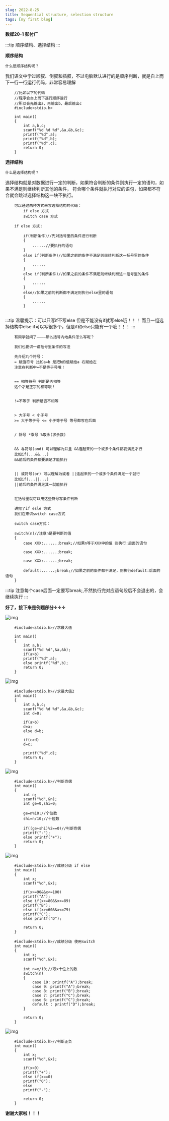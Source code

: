 ```yaml
---
slug: 2022-8-25
title: Sequential structure, selection structure
tags: [my first blog]
---
```


**数媒20-1 彭付广**

:::tip
    顺序结构、选择结构
:::

**顺序结构**

`什么是顺序结构呢？`

我们语文中学过顺叙、倒叙和插叙，不过电脑默认进行的是顺序判断，就是自上而下一行一行运行代码，非常容易理解
```
    //比如以下的代码
    //程序会自上而下逐行顺序运行
    //所以会先输出a，再输出b，最后输出c 
    #include<stdio.h>

    int main()
    {
        int a,b,c;
        scanf("%d %d %d",&a,&b,&c);
        printf("%d",a);
        printf("%d",b);
        printf("%d",c);
        return 0;
    }
```


**选择结构**

`什么是选择结构呢？`

选择结构就是对数据进行一定的判断，如果符合判断的条件则执行一定的语句，如果不满足则继续判断其他的条件，
符合哪个条件就执行对应的语句，如果都不符合就会跳过选择结构这一块不执行。

```
    可以通过两种方式来写选择结构的代码：
        if else 方式
        switch case 方式

    if else 方式：

        if(判断条件)//先对括号里的条件进行判断
        {
            ......//要执行的语句
        }
        else if(判断条件)//如果之前的条件不满足则继续判断这一括号里的条件
        {
            ......
        }
        else if(判断条件)//如果之前的条件不满足则继续判断这一括号里的条件
        {
            ......
        }
        else//如果之前的判断都不满足则执行else里的语句
        {
            ......
        }
    
```

:::tip
    温馨提示：可以只写if不写else 但是不能没有if就写else哦！！！
    而且一组选择结构中else if可以写很多个，但是if和else只能有一个哦！！！
:::


```
    有同学就问了————那么括号内地条件怎么写呢？

    我们也要讲一讲括号里条件的写法

    先介绍几个符号：
    = 赋值符号 比如a=b 是把b的值赋给a 右赋给左
    注意在判断中=不是等于号哦！


    == 相等符号 判断是否相等 
    这个才是正宗的相等哦！
    

    !=不等于 判断是否不相等


    > 大于号 < 小于号
    >= 大于等于号 <= 小于等于号 等号都写在后面


    / 除号 *乘号 %取余(求余数)


    && 与符号(and) 可以理解为并且 &&连起来的一个或多个条件都要满足才行
    比如if(...&&...)
    &&前后的条件都要满足才能执行


    || 或符号(or) 可以理解为或者 ||连起来的一个或多个条件满足一个就行
    比如if(...||...)
    ||前后的条件满足其一就能执行


    在括号里就可以用这些符号写条件判断
```

```
    讲完了if esle 方式
    我们在来讲switch case方式

    switch case方式：

    switch(n)//注意n是要判断的值
    {
        case XXX:......;break;//如果n等于XXX中的值 则执行:后面的语句

        case XXX:......;break;

        case XXX:......;break;

        default:......;break;//如果之前的条件都不满足，则执行default:后面的语句
    }
```

:::tip
    注意每个case后面一定要写break;,不然执行完对应语句段后不会退出的，会继续执行
:::

**好了，接下来是例题部分↓↓↓**

![img](img/q1.png)
```
    #include<stdio.h>//求最大值 

    int main()
    {
        int a,b;
        scanf("%d %d",&a,&b);
        if(a>b)
        printf("%d",a);
        else printf("%d",b); 
        return 0;
    }
```

![img](img/q2.png)
```
    #include<stdio.h>//求最大值2 
    int main()
    {
        int a,b,c;
        scanf("%d %d %d",&a,&b,&c);
        int d=0;
        
        if(a>b)
        d=a;
        else d=b;
        
        if(c>d)
        d=c;
        
        printf("%d",d); 
        return 0;
    }   
```

![img](img/q3.png)
```
    #include<stdio.h>//判断奇偶 
    int main()
    {
        int n;
        scanf("%d",&n);
        int ge=0,shi=0;
        
        ge=n%10;//个位数 
        shi=n/10;//十位数 
        
        if((ge+shi)%2==0)//判断奇偶 
        printf("-");
        else printf("+"); 
        return 0;
    }
```

![img](img/q4.png)
```
    #include<stdio.h>//成绩分级 if else
    int main()
    {
        int x;
        scanf("%d",&x);
        
        if(x>=90&&x<=100)
        printf("A");
        else if(x>=80&&x<=89)
        printf("B");
        else if(x>=60&&x<=79)
        printf("C");
        else printf("D");
        
        return 0;
    }

    #include<stdio.h>//成绩分级 使用switch 
    int main()
    {
        int x;
        scanf("%d",&x);
        
        int n=x/10;//取x十位上的数 
        switch(n)
        {
            case 10: printf("A");break;
            case 9: printf("A");break;
            case 8: printf("B");break;
            case 7: printf("C");break;
            case 6: printf("C");break;
            default : printf("D");break;
        }
        
        return 0;
    }
```

![img](img/q5.png)
```
    #include<stdio.h>//判断正负 
    int main()
    {
        int x;
        scanf("%d",&x);
        
        if(x>0)
        printf("+");
        else if(x==0)
        printf("0");
        else
        printf("-");
        
        return 0;
    }
```

**谢谢大家啦！！！**